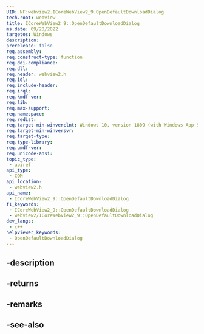 ```yaml
---
UID: NF:webview2.ICoreWebView2_9.OpenDefaultDownloadDialog
tech.root: webview
title: ICoreWebView2_9::OpenDefaultDownloadDialog
ms.date: 09/20/2022
targetos: Windows
description: 
prerelease: false
req.assembly: 
req.construct-type: function
req.ddi-compliance: 
req.dll: 
req.header: webview2.h
req.idl: 
req.include-header: 
req.irql: 
req.kmdf-ver: 
req.lib: 
req.max-support: 
req.namespace: 
req.redist: 
req.target-min-winverclnt: Windows 10, version 1809 (with Windows App SDK 1.1 or later)
req.target-min-winversvr: 
req.target-type: 
req.type-library: 
req.umdf-ver: 
req.unicode-ansi: 
topic_type:
 - apiref
api_type:
 - COM
api_location:
 - webview2.h
api_name:
 - ICoreWebView2_9::OpenDefaultDownloadDialog
f1_keywords:
 - ICoreWebView2_9::OpenDefaultDownloadDialog
 - webview2/ICoreWebView2_9::OpenDefaultDownloadDialog
dev_langs:
 - c++
helpviewer_keywords:
 - OpenDefaultDownloadDialog
---
```


## -description

## -returns

## -remarks

## -see-also

